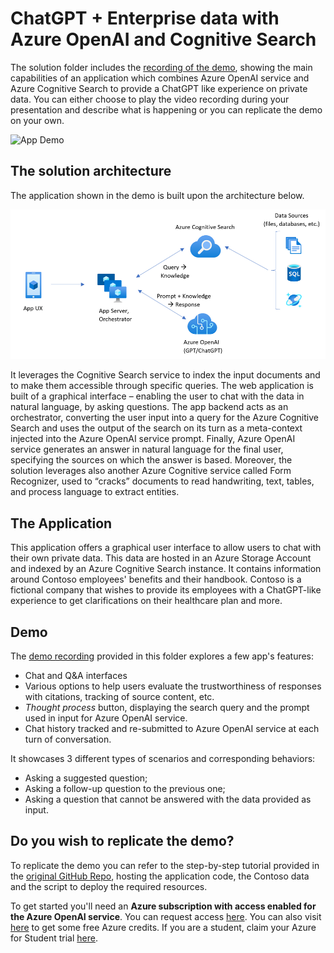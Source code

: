 # ChatGPT + Enterprise data with Azure OpenAI and Cognitive Search
The solution folder includes the [recording of the demo](./demo_recording.mp4), showing the main capabilities of an application which combines Azure OpenAI service and Azure Cognitive Search to provide a ChatGPT like experience on private data. You can either choose to play the video recording during your presentation and describe what is happening or you can replicate the demo on your own. 

![App Demo](../images/appdemo.gif)


## The solution architecture
The application shown in the demo is built upon the architecture below.

![Architecture](../images/architecture.png)

It leverages the Cognitive Search service to index the input documents and to make them accessible through specific queries. The web application is built of a graphical interface – enabling the user to chat with the data in natural language, by asking questions. The app backend acts as an orchestrator, converting the user input into a query for the Azure Cognitive Search and uses the output of the search on its turn as a meta-context injected into the Azure OpenAI service prompt. Finally, Azure OpenAI service generates an answer in natural language for the final user, specifying the sources on which the answer is based. 
Moreover, the solution leverages also another Azure Cognitive service called Form Recognizer, used to “cracks” documents to read handwriting, text, tables, and process language to extract entities.


## The Application
This application offers a graphical user interface to allow users to chat with their own private data. This data are hosted in an Azure Storage Account and indexed by an Azure Cognitive Search instance. It contains information around Contoso employees' benefits and their handbook. Contoso is a fictional company that wishes to provide its employees with a ChatGPT-like experience to get clarifications on their healthcare plan and more.


## Demo
The [demo recording](./demo_recording.mp4) provided in this folder explores a few app's features:
* Chat and Q&A interfaces
* Various options to help users evaluate the trustworthiness of responses with citations, tracking of source content, etc.
* *Thought process* button, displaying the search query and the prompt used in input for Azure OpenAI service.
* Chat history tracked and re-submitted to Azure OpenAI service at each turn of conversation.

It showcases 3 different types of scenarios and corresponding behaviors:
* Asking a suggested question;
* Asking a follow-up question to the previous one;
* Asking a question that cannot be answered with the data provided as input. 


## Do you wish to replicate the demo?
To replicate the demo you can refer to the step-by-step tutorial provided in the [original GitHub Repo](https://github.com/Azure-Samples/azure-search-openai-demo), hosting the application code, the Contoso data and the script to deploy the required resources.

To get started you'll need an **Azure subscription with access enabled for the Azure OpenAI service**. You can request access [here](https://aka.ms/oaiapply). You can also visit [here](https://azure.microsoft.com/free/cognitive-search/) to get some free Azure credits. If you are a student, claim your Azure for Student trial [here](https://azure.microsoft.com/free/students/?WT.mc_id=academic-97358-cacaste).


